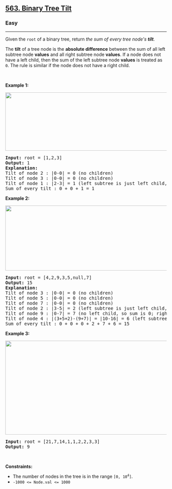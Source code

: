 <h2><a href="https://leetcode.com/problems/binary-tree-tilt/">563. Binary Tree Tilt</a></h2><h3>Easy</h3><hr><div style="user-select: auto;"><p style="user-select: auto;">Given the <code style="user-select: auto;">root</code> of a binary tree, return <em style="user-select: auto;">the sum of every tree node's <strong style="user-select: auto;">tilt</strong>.</em></p>

<p style="user-select: auto;">The <strong style="user-select: auto;">tilt</strong> of a tree node is the <strong style="user-select: auto;">absolute difference</strong> between the sum of all left subtree node <strong style="user-select: auto;">values</strong> and all right subtree node <strong style="user-select: auto;">values</strong>. If a node does not have a left child, then the sum of the left subtree node <strong style="user-select: auto;">values</strong> is treated as <code style="user-select: auto;">0</code>. The rule is similar if the node does not have a right child.</p>

<p style="user-select: auto;">&nbsp;</p>
<p style="user-select: auto;"><strong style="user-select: auto;">Example 1:</strong></p>
<img alt="" src="https://assets.leetcode.com/uploads/2020/10/20/tilt1.jpg" style="width: 712px; height: 182px; user-select: auto;">
<pre style="user-select: auto;"><strong style="user-select: auto;">Input:</strong> root = [1,2,3]
<strong style="user-select: auto;">Output:</strong> 1
<strong style="user-select: auto;">Explanation:</strong> 
Tilt of node 2 : |0-0| = 0 (no children)
Tilt of node 3 : |0-0| = 0 (no children)
Tilt of node 1 : |2-3| = 1 (left subtree is just left child, so sum is 2; right subtree is just right child, so sum is 3)
Sum of every tilt : 0 + 0 + 1 = 1
</pre>

<p style="user-select: auto;"><strong style="user-select: auto;">Example 2:</strong></p>
<img alt="" src="https://assets.leetcode.com/uploads/2020/10/20/tilt2.jpg" style="width: 800px; height: 203px; user-select: auto;">
<pre style="user-select: auto;"><strong style="user-select: auto;">Input:</strong> root = [4,2,9,3,5,null,7]
<strong style="user-select: auto;">Output:</strong> 15
<strong style="user-select: auto;">Explanation:</strong> 
Tilt of node 3 : |0-0| = 0 (no children)
Tilt of node 5 : |0-0| = 0 (no children)
Tilt of node 7 : |0-0| = 0 (no children)
Tilt of node 2 : |3-5| = 2 (left subtree is just left child, so sum is 3; right subtree is just right child, so sum is 5)
Tilt of node 9 : |0-7| = 7 (no left child, so sum is 0; right subtree is just right child, so sum is 7)
Tilt of node 4 : |(3+5+2)-(9+7)| = |10-16| = 6 (left subtree values are 3, 5, and 2, which sums to 10; right subtree values are 9 and 7, which sums to 16)
Sum of every tilt : 0 + 0 + 0 + 2 + 7 + 6 = 15
</pre>

<p style="user-select: auto;"><strong style="user-select: auto;">Example 3:</strong></p>
<img alt="" src="https://assets.leetcode.com/uploads/2020/10/20/tilt3.jpg" style="width: 800px; height: 293px; user-select: auto;">
<pre style="user-select: auto;"><strong style="user-select: auto;">Input:</strong> root = [21,7,14,1,1,2,2,3,3]
<strong style="user-select: auto;">Output:</strong> 9
</pre>

<p style="user-select: auto;">&nbsp;</p>
<p style="user-select: auto;"><strong style="user-select: auto;">Constraints:</strong></p>

<ul style="user-select: auto;">
	<li style="user-select: auto;">The number of nodes in the tree is in the range <code style="user-select: auto;">[0, 10<sup style="user-select: auto;">4</sup>]</code>.</li>
	<li style="user-select: auto;"><code style="user-select: auto;">-1000 &lt;= Node.val &lt;= 1000</code></li>
</ul>
</div>